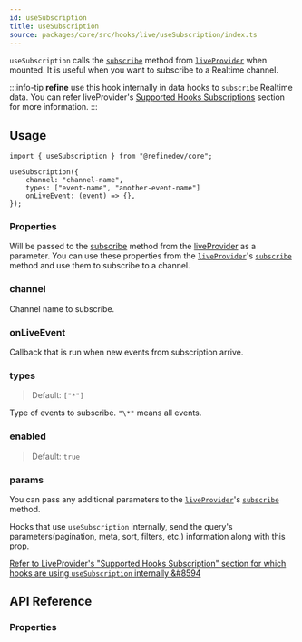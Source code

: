 ```yaml
---
id: useSubscription
title: useSubscription
source: packages/core/src/hooks/live/useSubscription/index.ts
---
```


`useSubscription` calls the [`subscribe`][live-provider-subscribe] method from [`liveProvider`][live-provider] when mounted. It is useful when you want to subscribe to a Realtime channel.

:::info-tip
**refine** use this hook internally in data hooks to `subscribe` Realtime data. You can refer liveProvider's [Supported Hooks Subscriptions][supported-hooks-subscription] section for more information.
:::

## Usage

```tsx
import { useSubscription } from "@refinedev/core";

useSubscription({
    channel: "channel-name",
    types: ["event-name", "another-event-name"]
    onLiveEvent: (event) => {},
});

```

### Properties

Will be passed to the [subscribe][live-provider-subscribe] method from the [liveProvider][live-provider] as a parameter. You can use these properties from the [`liveProvider`][live-provider]'s [`subscribe`][live-provider-subscribe] method and use them to subscribe to a channel.

### channel <PropTag required/>

Channel name to subscribe.

### onLiveEvent <PropTag required/>

Callback that is run when new events from subscription arrive.

### types

> Default: `["*"]`

Type of events to subscribe. `"\*"` means all events.

### enabled

> Default: `true`

### params

You can pass any additional parameters to the [`liveProvider`][live-provider]'s [`subscribe`][live-provider-subscribe] method.

Hooks that use `useSubscription` internally, send the query's parameters(pagination, meta, sort, filters, etc.) information along with this prop.

[Refer to LiveProvider's "Supported Hooks Subscription" section for which hooks are using `useSubscription` internally &#8594][supported-hooks-subscription]

## API Reference

### Properties

<PropsTable module="@refinedev/core/useSubscription"  />

[live-provider]: /docs/api-reference/core/providers/live-provider
[live-provider-subscribe]: /docs/api-reference/core/providers/live-provider/#subscribe
[supported-hooks-subscription]: /docs/api-reference/core/providers/live-provider/#supported-hooks-subscription
